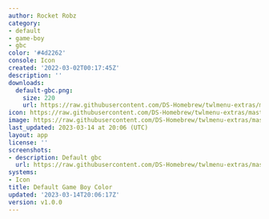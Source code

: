 ```yaml
---
author: Rocket Robz
category:
- default
- game-boy
- gbc
color: '#4d2262'
console: Icon
created: '2022-03-02T00:17:45Z'
description: ''
downloads:
  default-gbc.png:
    size: 220
    url: https://raw.githubusercontent.com/DS-Homebrew/twlmenu-extras/master/_nds/TWiLightMenu/icons/default-gbc.png
icon: https://raw.githubusercontent.com/DS-Homebrew/twlmenu-extras/master/_nds/TWiLightMenu/icons/default-gbc.png
image: https://raw.githubusercontent.com/DS-Homebrew/twlmenu-extras/master/_nds/TWiLightMenu/icons/default-gbc.png
last_updated: 2023-03-14 at 20:06 (UTC)
layout: app
license: ''
screenshots:
- description: Default gbc
  url: https://raw.githubusercontent.com/DS-Homebrew/twlmenu-extras/master/_nds/TWiLightMenu/icons/default-gbc.png
systems:
- Icon
title: Default Game Boy Color
updated: '2023-03-14T20:06:17Z'
version: v1.0.0
---
```

